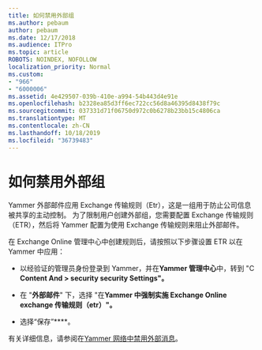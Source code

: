 ```yaml
---
title: 如何禁用外部组
ms.author: pebaum
author: pebaum
ms.date: 12/17/2018
ms.audience: ITPro
ms.topic: article
ROBOTS: NOINDEX, NOFOLLOW
localization_priority: Normal
ms.custom:
- "966"
- "6000006"
ms.assetid: 4e429507-039b-410e-a994-54b443d4e91e
ms.openlocfilehash: b2328ea85d3ff6ec722cc56d8a46395d8438f79c
ms.sourcegitcommit: 037331d71f06750d972c0b6278b23bb15c4806ca
ms.translationtype: MT
ms.contentlocale: zh-CN
ms.lasthandoff: 10/18/2019
ms.locfileid: "36739483"
---
```

# <a name="how-to-disable-external-groups"></a>如何禁用外部组

Yammer 外部邮件应用 Exchange 传输规则（Etr），这是一组用于防止公司信息被共享的主动控制。 为了限制用户创建外部组，您需要配置 Exchange 传输规则（ETR），然后将 Yammer 配置为使用 Exchange 传输规则来阻止外部邮件。
  
在 Exchange Online 管理中心中创建规则后，请按照以下步骤设置 ETR 以在 Yammer 中应用：
  
- 以经验证的管理员身份登录到 Yammer，并在**Yammer 管理中心**中，转到 "C **Content And \> security security Settings"。**

- 在 "**外部邮件**" 下，选择 "在**Yammer 中强制实施 Exchange Online exchange 传输规则（etr）"。**

- 选择“保存”****。

有关详细信息，请参阅在[Yammer 网络中禁用外部消息](https://docs.microsoft.com/yammer/work-with-external-users/disable-external-messaging)。
  